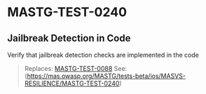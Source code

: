 # MASTG-TEST-0240

## Jailbreak Detection in Code

Verify that jailbreak detection checks are implemented in the code

> Replaces: [MASTG-TEST-0088](/taxonomy/mastg-1.7.0/masvs-resilience/mastg-test-0088)
> See: (https://mas.owasp.org/MASTG/tests-beta/ios/MASVS-RESILIENCE/MASTG-TEST-0240)